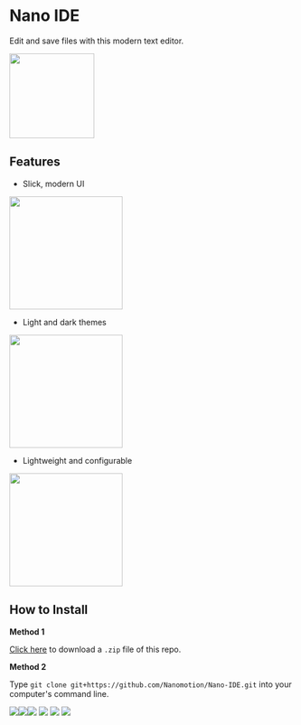 # Nano IDE

Edit and save files with this modern text editor.

<img src="https://nanomotion.github.io/assets/img/ns.svg" width="150">

## Features

 - Slick, modern UI

<img src="https://nanomotion.github.io/assets/img/nano-ide-1.PNG" width="200">

 - Light and dark themes

<img src="https://nanomotion.github.io/assets/img/nano-ide-2.PNG" width="200">

 - Lightweight and configurable

 <img src="https://nanomotion.github.io/assets/img/nano-ide-3.PNG" width="200">

## How to Install

<b>Method 1</b>

<a href="https://github.com/Nanomotion/Nano-IDE/archive/master.zip">Click here</a> to download a `.zip` file of this repo.

<b>Method 2</b>

Type `git clone git+https://github.com/Nanomotion/Nano-IDE.git` into your computer's command line.

<img src="https://img.shields.io/github/forks/Nanomotion/Nano-IDE.svg?style=social&label=Fork"><img src="https://img.shields.io/github/stars/Nanomotion/Nano-IDE.svg?style=social&label=Star"><img src="https://img.shields.io/github/watchers/Nanomotion/Nano-IDE.svg?style=social&label=Watch">
<img src="https://img.shields.io/badge/latest-v2.0.0-blue.svg"> <img src="https://img.shields.io/badge/build-passing-brightgreen.svg"> <img src="https://img.shields.io/maintenance/yes/2017.svg">
